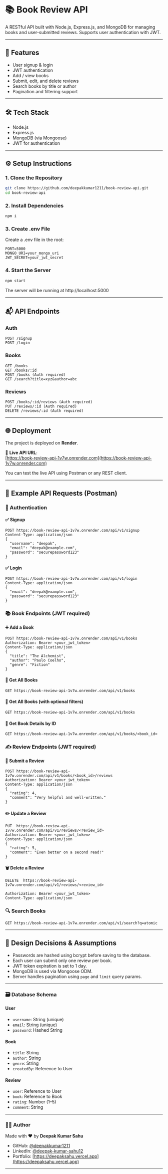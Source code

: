 # 📚 Book Review API

A RESTful API built with Node.js, Express.js, and MongoDB for managing books and user-submitted reviews. Supports user authentication with JWT.

---


## 🚀 Features

- User signup & login
- JWT authentication
- Add / view books
- Submit, edit, and delete reviews
- Search books by title or author
- Pagination and filtering support

---


## 🛠 Tech Stack

- Node.js
- Express.js
- MongoDB (via Mongoose)
- JWT for authentication

---



## ⚙️ Setup Instructions

### 1. Clone the Repository

```bash
git clone https://github.com/deepakkumar1211/book-review-api.git
cd book-review-api
```

### 2. Install Dependencies

```bash
npm i
```

### 3. Create .env File
Create a .env file in the root:
```env
PORT=5000
MONGO_URI=your_mongo_uri
JWT_SECRET=your_jwt_secret
```


### 4. Start the Server
```bash
npm start
```
The server will be running at http://localhost:5000


---

## 📬 API Endpoints

### Auth
```http
POST /signup
POST /login
```

### Books

```http
GET /books
GET /books/:id
POST /books (Auth required)
GET /search?title=xyz&author=abc
```

### Reviews

```http
POST /books/:id/reviews (Auth required)
PUT /reviews/:id (Auth required)
DELETE /reviews/:id (Auth required)
```

---

## 🌐 Deployment

The project is deployed on **Render**.

🔗 **Live API URL**:  
[https://book-review-api-1v7w.onrender.com](https://book-review-api-1v7w.onrender.com)

You can test the live API using Postman or any REST client.


---

## 🧪 Example API Requests (Postman)

### 🔐 Authentication

#### ✅ Signup

```http
POST https://book-review-api-1v7w.onrender.com/api/v1/signup
Content-Type: application/json
{
  "username": "deepak",
  "email": "deepak@example.com",
  "password": "securepassword123"
}
```

#### ✅ Login

```http
POST https://book-review-api-1v7w.onrender.com/api/v1/login
Content-Type: application/json
{
  "email": "deepak@example.com",
  "password": "securepassword123"
}
```

### 📚 Book Endpoints (JWT required)

#### ➕ Add a Book

```http
POST https://book-review-api-1v7w.onrender.com/api/v1/books
Authorization: Bearer <your_jwt_token>
Content-Type: application/json
{
  "title": "The Alchemist",
  "author": "Paulo Coelho",
  "genre": "Fiction"
}
```

#### 📄 Get All Books

```http
GET https://book-review-api-1v7w.onrender.com/api/v1/books
```

#### 📄 Get All Books (with optional filters)

```http
GET https://book-review-api-1v7w.onrender.com/api/v1/books
```


#### 📘 Get Book Details by ID

```http
GET https://book-review-api-1v7w.onrender.com/api/v1/books/<book_id>
```


### ✍️ Review Endpoints (JWT required)

#### 📝 Submit a Review

```http
POST https://book-review-api-1v7w.onrender.com/api/v1/books/<book_id>/reviews
Authorization: Bearer <your_jwt_token>
Content-Type: application/json
{
  "rating": 4,
  "comment": "Very helpful and well-written."
}
```


#### ✏️ Update a Review

```http
PUT  https://book-review-api-1v7w.onrender.com/api/v1/reviews/<review_id>
Authorization: Bearer <your_jwt_token>
Content-Type: application/json
{
  "rating": 5,
  "comment": "Even better on a second read!"
}
```

#### 🗑️ Delete a Review

```http
DELETE  https://book-review-api-1v7w.onrender.com/api/v1/reviews/<review_id>

Authorization: Bearer <your_jwt_token>
Content-Type: application/json
```

### 🔍 Search Books
```http
GET https://book-review-api-1v7w.onrender.com/api/v1/search?q=atomic
```

---

## 🧩 Design Decisions & Assumptions

- Passwords are hashed using bcrypt before saving to the database.
- Each user can submit only one review per book.
- JWT token expiration is set to 1 day.
- MongoDB is used via Mongoose ODM.
- Server handles pagination using `page` and `limit` query params.


---


### 🗃️ Database Schema

#### User
- `username`: String (unique)  
- `email`: String (unique)  
- `password`: Hashed String  

#### Book
- `title`: String  
- `author`: String  
- `genre`: String  
- `createdBy`: Reference to User  

#### Review
- `user`: Reference to User  
- `book`: Reference to Book  
- `rating`: Number (1–5)  
- `comment`: String  


---

### 🧑‍💻 Author

Made with ❤️ by **Deepak Kumar Sahu**

- GitHub: [@deepakkumar1211](https://github.com/deepak-kumar-sahu)  
- LinkedIn: [@deepak-kumar-sahu12](https://www.linkedin.com/in/deepak-kumar-sahu12/)  
- Portfolio: [https://deepaksahu.vercel.app](https://deepaksahu.vercel.app)


---

